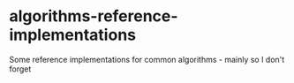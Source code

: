 # algorithms-reference-implementations
Some reference implementations for common algorithms - mainly so I don't forget
